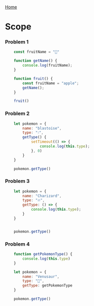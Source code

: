 [Home](../../README.md)

# Scope

### Problem 1

```js
    const fruitName = "🥭"

    function getName() {
        console.log(fruitName);
    }

    function fruit() {
        const fruitName = "apple";
        getName();
    }

    fruit()
```

### Problem 2

```js
    let pokemon = {
        name: "blastoise",
        type: "💧",
        getType() {
            setTimeout(() => {
                console.log(this.type);
            }, 0)
        }
    }

    pokemon.getType()
```


### Problem 3

```js
    let pokemon = {
        name: "Charizard",
        type: "🔥",
        getType: () => {
            console.log(this.type);
        }
    }


    pokemon.getType()
```

### Problem 4

```js
    function getPokemonType() {
        console.log(this.type)
    }

    let pokemon = {
        name: "Venusaur",
        type: "🌱",
        getType: getPokemonType
    }

    pokemon.getType()
```
